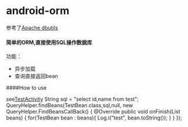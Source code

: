 android-orm
===========
参考了[Apache dbutils](http://commons.apache.org/proper/commons-dbutils/)

#### 简单的ORM,直接使用SQL操作数据库
功能：

- 异步加载
- 查询直接返回bean

####How to use

see[TestActivity](https://github.com/kai-wang-john/android-orm/blob/master/src/com/android/orm/TestActivity.java)
	String sql = "select id,name from test";
	QueryHelper.findBeans(TestBean.class,sql,null, new QueryHelper.FindBeansCallBack<TestBean>() {
		@Override
		public void onFinish(List<TestBean> beans) {
			for(TestBean bean : beans){
				Log.i("test", bean.toString());
			}
		}
	});
